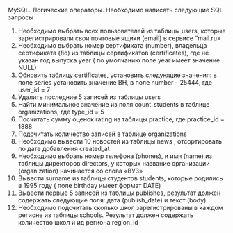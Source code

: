 MySQL. Логические операторы.
Необходимо написать следующие SQL запросы
1. Необходимо выбрать всех пользователей из таблицы users,
которые зарегистрировали свои почтовые ящики (email) в
сервисе “mail.ru»
2. Необходимо выбрать номер сертификата (number), владельца
сертификата (fio) из таблицы сертификатов (certificates), где не
указан год выпуска year ( по умолчанию поле year имеет
значение NULL)
3. Обновить таблицу certificates, установить следующие
значения: в поле series установить значение ВН, в поле number
– 25444, где user_id = 7
4. Удалить последние 5 записей из таблицы users
5. Найти минимальное значение из поля count_students в таблице
organizations, где type_id = 5
6. Посчитать сумму оценок rating из таблицы practice, где
practice_id = 1888
7. Подсчитать количество записей в таблице organizations
8. Необходимо вывести 10 новостей из таблицы news ,
отсортировать по дате добавления created_at
9. Необходимо выбрать номер телефона (phones), и имя (name)
из таблицы директоров directors, у которых название
организации (organization) начинается со слова «ВУЗ»
10. Вывести surname из таблицы студентов students, которые
родились в 1995 году ( поле birthday имеет формат DATE)
11. Вывести первые 5 записей из таблицы publishes, результат
должен содержать следующие поля: дата (publish_date) и текст
(body)
12. Необходимо подсчитать сколько школ зарегистрированы в
каждом регионе из таблицы schools. Результат должен
содержать количество школ и ид региона region_id
